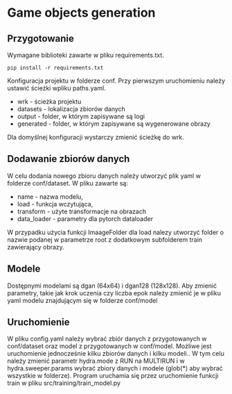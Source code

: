 # Game objects generation

## Przygotowanie

Wymagane biblioteki zawarte w pliku requirements.txt.

```
pip install -r requirements.txt
```

Konfiguracja projektu w folderze conf.
Przy pierwszym uruchomieniu należy ustawić ścieżki wpliku paths.yaml.


- wrk - ścieżka projektu
- datasets - lokalizacja zbiorów danych
- output - folder, w którym zapisywane są logi
- generated - folder, w którym zapisywane są wygenerowane obrazy

Dla domyślnej konfiguracji wystarczy zmienić ścieżkę do wrk.

## Dodawanie zbiorów danych
W celu dodania nowego zbioru danych należy utworzyć plik yaml w folderze conf/dataset.
W pliku zawarte są:
- name - nazwa modelu,
- load - funkcja wczytująca,
- transform - użyte transformacje na obrazach
- data_loader - parametry dla pytorch dataloader

W przypadku użycia funkcji ImaageFolder dla load nalezy utworzyć folder o nazwie podanej w parametrze root z dodatkowym subfolderem train zawierający obrazy.

## Modele
Dostępnymi modelami są dgan (64x64) i dgan128 (128x128).
Aby zmienić parametry, takie jak krok uczenia czy liczba epok należy zmienić je w pliku yaml modelu znajdującym się w folderze conf/model

## Uruchomienie

W pliku config.yaml należy wybrać zbiór danych z przygotowanych w conf/dataset oraz model z przygotowanych w conf/model.
Możliwe jest uruchomienie jednocześnie kilku zbiorów danych i kilku modeli..
W tym celu należy zmienić parametr hydra.mode z RUN na MULTIRUN i w hydra.sweeper.params wybrać zbiory danych i modele (glob(*) aby wybrać wszystkie w folderze).
Program uruchamia się przez uruchomienie funkcji train w pliku src/training/train_model.py

